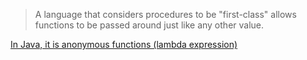 > A language that considers procedures to be "first-class" allows functions to be passed around just like any other value.


[In Java, it is anonymous functions (lambda expression)](https://en.wikipedia.org/wiki/First-class_citizen#Examples)